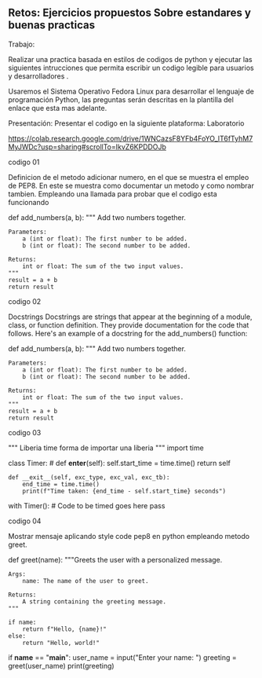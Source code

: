 ## Retos: Ejercicios propuestos Sobre estandares y buenas practicas

Trabajo:

Realizar una practica basada en estilos de codigos de python y ejecutar las siguientes intrucciones que permita escribir un codigo legible para usuarios y desarrolladores .

Usaremos el Sistema Operativo Fedora Linux para desarrollar el lenguaje de programación Python, las preguntas serán descritas en la plantilla del enlace que esta mas adelante.

Presentación: Presentar el codigo en la siguiente plataforma:  Laboratorio

https://colab.research.google.com/drive/1WNCazsF8YFb4FoYO_lT6fTyhM7MyJWDc?usp=sharing#scrollTo=IkvZ6KPDDOJb

codigo 01

Definicion de el metodo adicionar numero, en el que se muestra el empleo de PEP8. En este se muestra como documentar un metodo y como nombrar tambien. Empleando una llamada para probar que el codigo esta funcionando


def add_numbers(a, b):
    """
    Add two numbers together.

    Parameters:
        a (int or float): The first number to be added.
        b (int or float): The second number to be added.

    Returns:
        int or float: The sum of the two input values.
    """
    result = a + b
    return result


codigo 02

Docstrings Docstrings are strings that appear at the beginning of a module, class, or function definition. They provide documentation for the code that follows. Here's an example of a docstring for the add_numbers() function:


def add_numbers(a, b):
    """
    Add two numbers together.

    Parameters:
        a (int or float): The first number to be added.
        b (int or float): The second number to be added.

    Returns:
        int or float: The sum of the two input values.
    """
    result = a + b
    return result

codigo 03

""" Liberia time forma de importar una liberia """
import time


class Timer:
    #
    def __enter__(self):
        self.start_time = time.time()
        return self

    def __exit__(self, exc_type, exc_val, exc_tb):
        end_time = time.time()
        print(f"Time taken: {end_time - self.start_time} seconds")

with Timer():
    # Code to be timed goes here
    pass

codigo 04

Mostrar mensaje aplicando style code pep8 en python empleando metodo greet.


def greet(name):
    """Greets the user with a personalized message.

    Args:
        name: The name of the user to greet.

    Returns:
        A string containing the greeting message.
    """

    if name:
        return f"Hello, {name}!"
    else:
        return "Hello, world!"


if __name__ == "__main__":
    user_name = input("Enter your name: ")
    greeting = greet(user_name)
    print(greeting)
